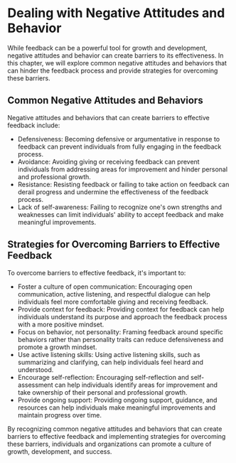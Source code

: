 Dealing with Negative Attitudes and Behavior
==================================================================================================

While feedback can be a powerful tool for growth and development, negative attitudes and behavior can create barriers to its effectiveness. In this chapter, we will explore common negative attitudes and behaviors that can hinder the feedback process and provide strategies for overcoming these barriers.

Common Negative Attitudes and Behaviors
---------------------------------------

Negative attitudes and behaviors that can create barriers to effective feedback include:

* Defensiveness: Becoming defensive or argumentative in response to feedback can prevent individuals from fully engaging in the feedback process.
* Avoidance: Avoiding giving or receiving feedback can prevent individuals from addressing areas for improvement and hinder personal and professional growth.
* Resistance: Resisting feedback or failing to take action on feedback can derail progress and undermine the effectiveness of the feedback process.
* Lack of self-awareness: Failing to recognize one's own strengths and weaknesses can limit individuals' ability to accept feedback and make meaningful improvements.

Strategies for Overcoming Barriers to Effective Feedback
--------------------------------------------------------

To overcome barriers to effective feedback, it's important to:

* Foster a culture of open communication: Encouraging open communication, active listening, and respectful dialogue can help individuals feel more comfortable giving and receiving feedback.
* Provide context for feedback: Providing context for feedback can help individuals understand its purpose and approach the feedback process with a more positive mindset.
* Focus on behavior, not personality: Framing feedback around specific behaviors rather than personality traits can reduce defensiveness and promote a growth mindset.
* Use active listening skills: Using active listening skills, such as summarizing and clarifying, can help individuals feel heard and understood.
* Encourage self-reflection: Encouraging self-reflection and self-assessment can help individuals identify areas for improvement and take ownership of their personal and professional growth.
* Provide ongoing support: Providing ongoing support, guidance, and resources can help individuals make meaningful improvements and maintain progress over time.

By recognizing common negative attitudes and behaviors that can create barriers to effective feedback and implementing strategies for overcoming these barriers, individuals and organizations can promote a culture of growth, development, and success.
